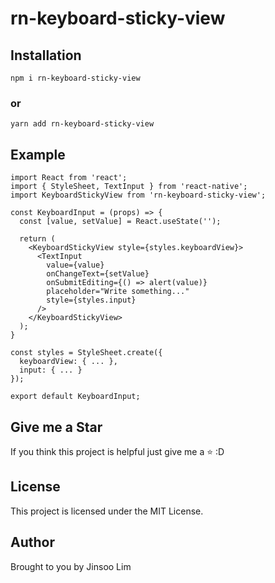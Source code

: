 # rn-keyboard-sticky-view

## Installation

```
npm i rn-keyboard-sticky-view
```

### or

```
yarn add rn-keyboard-sticky-view
```

## Example
```
import React from 'react';
import { StyleSheet, TextInput } from 'react-native';
import KeyboardStickyView from 'rn-keyboard-sticky-view';

const KeyboardInput = (props) => {
  const [value, setValue] = React.useState('');

  return (
    <KeyboardStickyView style={styles.keyboardView}>
      <TextInput
        value={value}
        onChangeText={setValue}
        onSubmitEditing={() => alert(value)}
        placeholder="Write something..."
        style={styles.input}
      />
    </KeyboardStickyView>
  );
}

const styles = StyleSheet.create({
  keyboardView: { ... },
  input: { ... }
});

export default KeyboardInput;
```

## Give me a Star
If you think this project is helpful just give me a ⭐️ :D

## License
This project is licensed under the MIT License.

## Author
Brought to you by Jinsoo Lim
